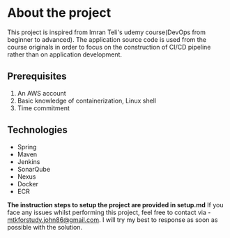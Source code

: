 # About the project
This project is inspired from Imran Teli's udemy course(DevOps from beginner to advanced). The application source code is used from the course originals in order to focus on the construction of CI/CD pipeline rather than on application development.

## Prerequisites
1. An AWS account 
2. Basic knowledge of containerization, Linux shell
3. Time commitment

## Technologies 
- Spring
- Maven
- Jenkins
- SonarQube
- Nexus
- Docker
- ECR

**The instruction steps to setup the project are provided in setup.md**
If you face any issues whilst performing this project, feel free to contact via - mtkforstudy.john86@gmail.com. I will try my best to response as soon as possible with the solution.





